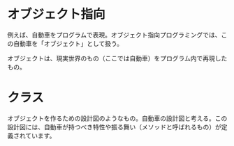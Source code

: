 # オブジェクト指向

例えば、自動車をプログラムで表現。オブジェクト指向プログラミングでは、この自動車を「オブジェクト」として扱う。

オブジェクトは、現実世界のもの（ここでは自動車）をプログラム内で再現したもの。

# クラス

オブジェクトを作るための設計図のようなもの。自動車の設計図と考える。この設計図には、自動車が持つべき特性や振る舞い（メソッドと呼ばれるもの）が定義されています。

